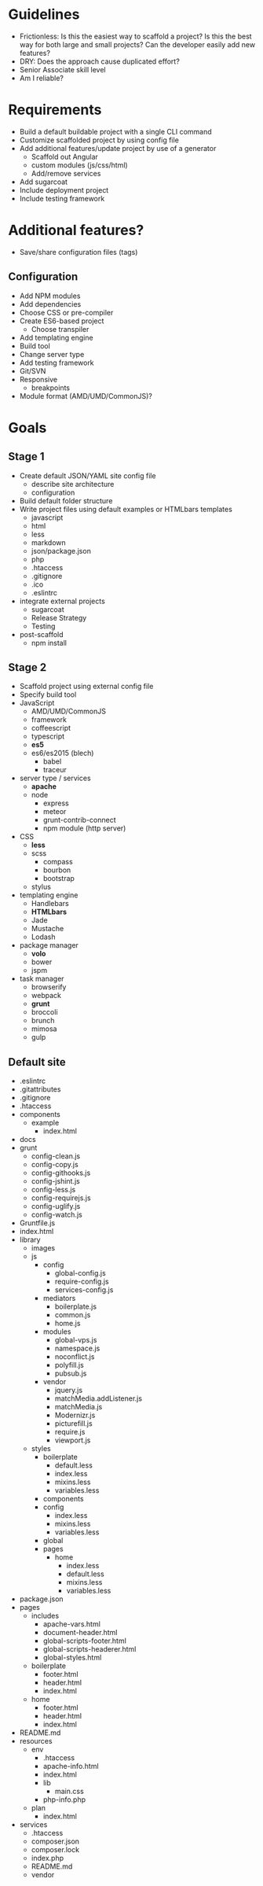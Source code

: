 # Guidelines

- Frictionless: Is this the easiest way to scaffold a project?  Is this the best way for both large and small projects?  Can the developer easily add new features?
- DRY: Does the approach cause duplicated effort?
- Senior Associate skill level
- Am I reliable?


# Requirements

- Build a default buildable project with a single CLI command
- Customize scaffolded project by using config file
- Add additional features/update project by use of a generator
    - Scaffold out Angular
    - custom modules (js/css/html)
    - Add/remove services
- Add sugarcoat
- Include deployment project
- Include testing framework


# Additional features?

- Save/share configuration files (tags)


## Configuration

- Add NPM modules
- Add dependencies
- Choose CSS or pre-compiler
- Create ES6-based project
    - Choose transpiler
- Add templating engine
- Build tool
- Change server type
- Add testing framework
- Git/SVN
- Responsive
    - breakpoints
- Module format (AMD/UMD/CommonJS)?


# Goals

## Stage 1

- Create default JSON/YAML site config file
    - describe site architecture
    - configuration
- Build default folder structure
- Write project files using default examples or HTMLbars templates
    - javascript
    - html
    - less
    - markdown
    - json/package.json
    - php
    - .htaccess
    - .gitignore
    - .ico
    - .eslintrc
- integrate external projects
    - sugarcoat
    - Release Strategy
    - Testing
- post-scaffold
    - npm install


## Stage 2

- Scaffold project using external config file
- Specify build tool
- JavaScript
    - AMD/UMD/CommonJS
    - framework
    - coffeescript
    - typescript
    - **es5**
    - es6/es2015 (blech)
        - babel
        - traceur
- server type / services
    - **apache**
    - node
        - express
        - meteor
        - grunt-contrib-connect
        - npm module (http server)
- CSS
    - **less**
    - scss
        - compass
        - bourbon
        - bootstrap
    - stylus
- templating engine
    - Handlebars
    - **HTMLbars**
    - Jade
    - Mustache
    - Lodash
- package manager
    - **volo**
    - bower
    - jspm
- task manager
    - browserify
    - webpack
    - **grunt**
    - broccoli
    - brunch
    - mimosa
    - gulp


## Default site

- .eslintrc
- .gitattributes
- .gitignore
- .htaccess
- components
    - example
        - index.html
- docs
- grunt
    - config-clean.js
    - config-copy.js
    - config-githooks.js
    - config-jshint.js
    - config-less.js
    - config-requirejs.js
    - config-uglify.js
    - config-watch.js
- Gruntfile.js
- index.html
- library
    - images
    - js
        - config
            - global-config.js
            - require-config.js
            - services-config.js
        - mediators
            - boilerplate.js
            - common.js
            - home.js
        - modules
            - global-vps.js
            - namespace.js
            - noconflict.js
            - polyfill.js
            - pubsub.js
        - vendor
            - jquery.js
            - matchMedia.addListener.js
            - matchMedia.js
            - Modernizr.js
            - picturefill.js
            - require.js
            - viewport.js
    - styles
        - boilerplate
            - default.less
            - index.less
            - mixins.less
            - variables.less
        - components
        - config
            - index.less
            - mixins.less
            - variables.less
        - global
        - pages
            - home
                - index.less
                - default.less
                - mixins.less
                - variables.less
- package.json
- pages
    - includes
        - apache-vars.html
        - document-header.html
        - global-scripts-footer.html
        - global-scripts-headerer.html
        - global-styles.html
    - boilerplate
        - footer.html
        - header.html
        - index.html
    - home
        - footer.html
        - header.html
        - index.html
- README.md
- resources
    - env
        - .htaccess
        - apache-info.html
        - index.html
        - lib
            - main.css
        - php-info.php
    - plan
        - index.html
- services
    - .htaccess
    - composer.json
    - composer.lock
    - index.php
    - README.md
    - vendor